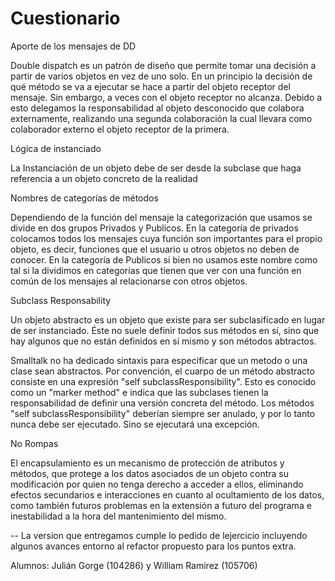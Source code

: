 ﻿# Cuestionario

Aporte de los mensajes de DD

Double dispatch es un patrón de diseño que permite tomar una decisión a partir de varios objetos en vez de uno solo. En un principio la decisión de qué método se va a ejecutar se hace a partir del objeto receptor del mensaje. Sin embargo, a veces con el objeto receptor no alcanza.
Debido a esto delegamos la responsabilidad al objeto desconocido que colabora externamente, realizando una segunda colaboración la cual llevara como colaborador externo el objeto receptor de la primera.

Lógica de instanciado

La Instanciación de un objeto debe de ser desde la subclase que haga referencia a un objeto concreto de la realidad 

Nombres de categorías de métodos

Dependiendo de la función del mensaje la categorización que usamos se divide en dos grupos Privados y Publicos. En la categoría de privados colocamos todos los mensajes cuya función son importantes para el propio objeto, es decir, funciones que el usuario u otros objetos no deben de conocer. En la categoría de Publicos si bien no usamos este nombre como tal si la dividimos en categorías que tienen que ver con una función en común de los mensajes al relacionarse con otros objetos.

Subclass Responsability

Un objeto abstracto es un objeto que existe para ser subclasificado en lugar de ser instanciado. Éste no suele definir todos sus métodos en sí, sino que hay algunos que no están definidos en sí mismo y son métodos abtractos.

Smalltalk no ha dedicado sintaxis para especificar que un metodo o una clase sean abstractos. Por convención, el cuarpo de un método abstracto consiste en una expresión "self subclassResponsibility". Esto es conocido como un "marker method" e indica que las subclases tienen la responsabilidad de definir una versión concreta del método. 
Los métodos "self subclassResponsibility" deberían siempre ser anulado, y por lo tanto nunca debe ser ejecutado. Sino se ejecutará una excepción.


No Rompas

El encapsulamiento es un mecanismo de protección de atributos y métodos, que protege a los datos asociados de un objeto contra su modificación por quien no tenga derecho a acceder a ellos, eliminando efectos secundarios e interacciones en cuanto al ocultamiento de los datos, como también futuros problemas en la extensión a futuro del programa e inestabilidad a la hora del mantenimiento del mismo.

--
La version que entregamos cumple lo pedido de lejercicio incluyendo algunos avances entorno al refactor propuesto para los puntos extra.

Alumnos:
Julián Gorge (104286) y William Ramirez (105706)